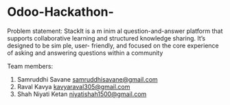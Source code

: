 # Odoo-Hackathon-
Problem statement:
StackIt is a m inim al question-and-answer platform that supports collaborative
learning and structured knowledge sharing. It’s designed to be sim ple, user- friendly,
and focused on the core experience of asking and answering questions within a
community

Team members:
1. Samruddhi Savane
  samruddhisavane@gmail.com 
2. Raval Kavya
  kavyaraval305@gmail.com 
3. Shah Niyati Ketan
  niyatishah1500@gmail.com 
